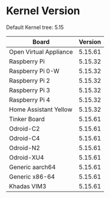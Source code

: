 
# Kernel Version

Default Kernel tree: 5.15

| Board | Version |
|-------|---------|
| Open Virtual Appliance | 5.15.61 |
| Raspberry Pi | 5.15.32 |
| Raspberry Pi 0-W | 5.15.32 |
| Raspberry Pi 2 | 5.15.32 |
| Raspberry Pi 3 | 5.15.32 |
| Raspberry Pi 4 | 5.15.32 |
| Home Assistant Yellow | 5.15.32 |
| Tinker Board | 5.15.61 |
| Odroid-C2 | 5.15.61 |
| Odroid-C4 | 5.15.61 |
| Odroid-N2 | 5.15.61 |
| Odroid-XU4 | 5.15.61 |
| Generic aarch64 | 5.15.61 |
| Generic x86-64 | 5.15.61 |
| Khadas VIM3 | 5.15.61 |
